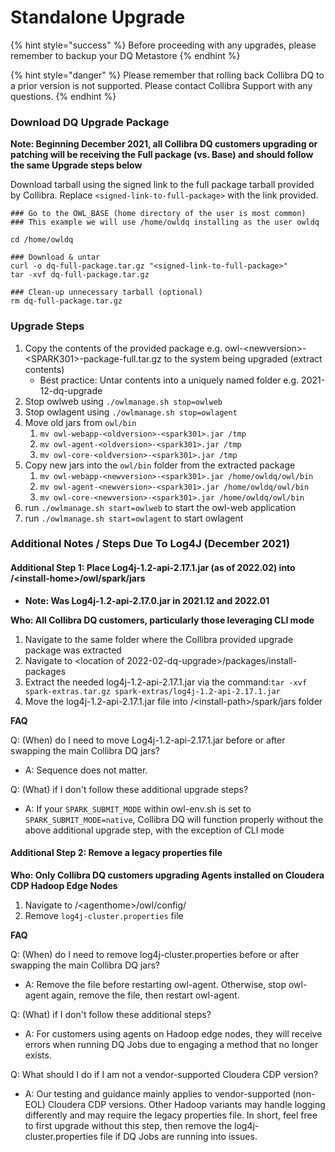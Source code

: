 # Standalone Upgrade

{% hint style="success" %}
Before proceeding with any upgrades, please remember to backup your DQ Metastore
{% endhint %}

{% hint style="danger" %}
Please remember that rolling back Collibra DQ to a prior version is not supported. Please contact Collibra Support with any questions.
{% endhint %}

### Download DQ Upgrade Package

**Note: Beginning December 2021, all Collibra DQ customers upgrading or patching will be receiving the Full package (vs. Base) and should follow the same Upgrade steps below**

Download tarball using the signed link to the full package tarball provided by Collibra. Replace `<signed-link-to-full-package>` with the link provided.

```
### Go to the OWL_BASE (home directory of the user is most common)
### This example we will use /home/owldq installing as the user owldq

cd /home/owldq 

### Download & untar
curl -o dq-full-package.tar.gz "<signed-link-to-full-package>"
tar -xvf dq-full-package.tar.gz

### Clean-up unnecessary tarball (optional)
rm dq-full-package.tar.gz
```

### Upgrade Steps

1. Copy the contents of the provided package e.g. owl-\<newversion>-\<SPARK301>-package-full.tar.gz to the system being upgraded (extract contents)
   * Best practice: Untar contents into a uniquely named folder e.g. 2021-12-dq-upgrade
2. Stop owlweb using `./owlmanage.sh stop=owlweb`
3. Stop owlagent using `./owlmanage.sh stop=owlagent`
4. Move old jars from `owl/bin`
   1. `mv owl-webapp-<oldversion>-<spark301>.jar /tmp`
   2. `mv owl-agent-<oldversion>-<spark301>.jar /tmp`
   3. `mv owl-core-<oldversion>-<spark301>.jar /tmp`
5. Copy new jars into the `owl/bin` folder from the extracted package
   1. `mv owl-webapp-<newversion>-<spark301>.jar /home/owldq/owl/bin`
   2. `mv owl-agent-<newversion>-<spark301>.jar /home/owldq/owl/bin`
   3. `mv owl-core-<newversion>-<spark301>.jar /home/owldq/owl/bin`
6. run `./owlmanage.sh start=owlweb` to start the owl-web application
7. run `./owlmanage.sh start=owlagent` to start owlagent

### Additional Notes / Steps Due To Log4J (December 2021)

#### Additional Step 1: Place Log4j-1.2-api-2.17.1.jar (as of 2022.02) into /\<install-home>/owl/spark/jars

* **Note: Was Log4j-1.2-api-2.17.0.jar in 2021.12 and 2022.01**

**Who: All Collibra DQ customers, particularly those leveraging CLI mode**

1. Navigate to the same folder where the Collibra provided upgrade package was extracted
2. Navigate to \<location of 2022-02-dq-upgrade>/packages/install-packages
3. Extract the needed log4j-1.2-api-2.17.1.jar via the command:`tar -xvf spark-extras.tar.gz spark-extras/log4j-1.2-api-2.17.1.jar`
4. Move the log4j-1.2-api-2.17.1.jar file into /\<install-path>/spark/jars folder

**FAQ**

Q: (When) do I need to move Log4j-1.2-api-2.17.1.jar before or after swapping the main Collibra DQ jars?

* A: Sequence does not matter.

Q: (What) if I don't follow these additional upgrade steps?

* A: If your `SPARK_SUBMIT_MODE` within owl-env.sh is set to `SPARK_SUBMIT_MODE=native`, Collibra DQ will function properly without the above additional upgrade step, with the exception of CLI mode

#### Additional Step 2: Remove a legacy properties file

**Who: Only Collibra DQ customers upgrading Agents installed on Cloudera CDP Hadoop Edge Nodes**

1. Navigate to /\<agenthome>/owl/config/
2. Remove `log4j-cluster.properties` file

**FAQ**

Q: (When) do I need to remove log4j-cluster.properties before or after swapping the main Collibra DQ jars?

* A: Remove the file before restarting owl-agent. Otherwise, stop owl-agent again, remove the file, then restart owl-agent.

Q: (What) if I don't follow these additional steps?

* A: For customers using agents on Hadoop edge nodes, they will receive errors when running DQ Jobs due to engaging a method that no longer exists.

Q: What should I do if I am not a vendor-supported Cloudera CDP version?

* A: Our testing and guidance mainly applies to vendor-supported (non-EOL) Cloudera CDP versions. Other Hadoop variants may handle logging differently and may require the legacy properties file. In short, feel free to first upgrade without this step, then remove the log4j-cluster.properties file if DQ Jobs are running into issues.
